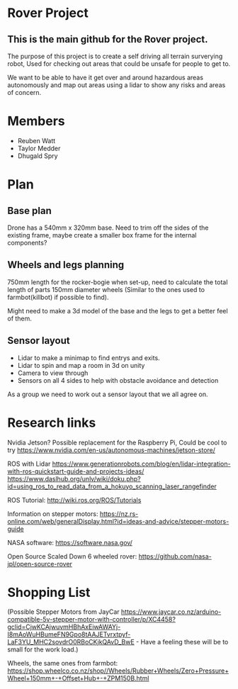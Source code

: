 # Rover Project

## This is the main github for the Rover project.
The purpose of this project is to create a self driving all terrain surverying robot, Used for checking out areas that could be unsafe for people to get to.

We want to be able to have it get over and around hazardous areas autonomously and map out areas using a lidar to show any risks and areas of concern.


# Members
- Reuben Watt
- Taylor Medder
- Dhugald Spry


# Plan
## Base plan

Drone has a 540mm x 320mm base.
Need to trim off the sides of the existing frame, maybe create a smaller box frame for the internal components?

## Wheels and legs planning
750mm length for the rocker-bogie when set-up, need to calculate the total length of parts
150mm diameter wheels (Similar to the ones used to farmbot(killbot) if possible to find).

Might need to make a 3d model of the base and the legs to get a better feel of them.

## Sensor layout
- Lidar to make a minimap to find entrys and exits.
- Lidar to spin and map a room in 3d on unity
- Camera to view through
- Sensors on all 4 sides to help with obstacle avoidance and detection

As a group we need to work out a sensor layout that we all agree on.

# Research links

Nvidia Jetson? Possible replacement for the Raspberry Pi, Could be cool to try
https://www.nvidia.com/en-us/autonomous-machines/jetson-store/

ROS with Lidar
https://www.generationrobots.com/blog/en/lidar-integration-with-ros-quickstart-guide-and-projects-ideas/
https://www.daslhub.org/unlv/wiki/doku.php?id=using_ros_to_read_data_from_a_hokuyo_scanning_laser_rangefinder

ROS Tutorial:
http://wiki.ros.org/ROS/Tutorials

Information on stepper motors:
https://nz.rs-online.com/web/generalDisplay.html?id=ideas-and-advice/stepper-motors-guide

NASA software:
https://software.nasa.gov/

Open Source Scaled Down 6 wheeled rover:
https://github.com/nasa-jpl/open-source-rover

# Shopping List
(Possible Stepper Motors from JayCar https://www.jaycar.co.nz/arduino-compatible-5v-stepper-motor-with-controller/p/XC4458?gclid=CjwKCAjwuvmHBhAxEiwAWAYj-I8mAoWuHBumeFN9Gpo8tAAJETvrxtpyf-LaF3YU_MHC2sovdrO0RBoCKjkQAvD_BwE - Have a feeling these will be to small for the work load.)

Wheels, the same ones from farmbot:
https://shop.wheelco.co.nz/shop//Wheels/Rubber+Wheels/Zero+Pressure+Wheel+150mm+-+Offset+Hub+-+ZPM150B.html
